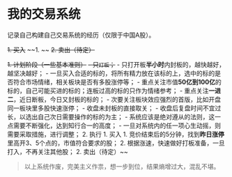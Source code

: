 # 我的交易系统
记录自己构建自己交易系统的经历（仅限于中国A股）。

~~1. 买入~~
    ~~1. ~~
~~2. 卖出（待定）~~

~~1. 计划阶段（一些基本准则）~~
    ~~- 只`打板`；~~
    - 只打开板**半小时**内封板的，越快越好，越坚决越好；
    - 一旦买入合适的标的，将所有精力放在该标的上，选中的标的是否符合市场情绪，相关板块是否有多股涨停等；
    - 重点关注市值**50亿到100亿**的标的，自己可能买进的标的；连板过高的标的只作为情绪参考；
    - 重点关注**一进二**，近日断板，今日又封板的标的；
    - 次要关注板块效应强烈的首版，比如开盘同一板块里多股快速涨停；
    - 收盘未封板的直接取关；
    - 收盘后复盘时间不宜过长，以选出自己次日需要操作的标的为主；
    - 系统应该是绝对遵从的法则，这一点需要不断强化，达到知行合一的高度；
    - 一旦对系统内的任一项心生动摇，则需要采取措施，进行调整；
2. 执行
    1. 买入
        1. 竞价结束后的5分钟，找到**昨日涨停**里高开3、5个点的，市值符合要求的股；
        2. 根据涨速，快速做好打板准备，一旦打入，不再关注其他股；
    2. 卖出（待定）~~

> 以上系统作废，完美主义作祟，想一步到位，结果熵增过大，混乱不堪。